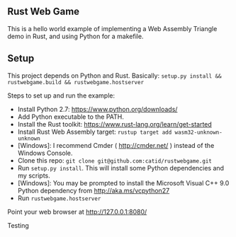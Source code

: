 ## Rust Web Game

This is a hello world example of implementing a Web Assembly Triangle demo in Rust, and using Python for a makefile.

## Setup

This project depends on Python and Rust.  Basically: `setup.py install && rustwebgame.build && rustwebgame.hostserver`

Steps to set up and run the example:

* Install Python 2.7: https://www.python.org/downloads/
* Add Python executable to the PATH.
* Install the Rust toolkit: https://www.rust-lang.org/learn/get-started
* Install Rust Web Assembly target: `rustup target add wasm32-unknown-unknown`
* [Windows]: I recommend Cmder ( http://cmder.net/ ) instead of the Windows Console.
* Clone this repo: `git clone git@github.com:catid/rustwebgame.git`
* Run `setup.py install`.  This will install some Python dependencies and my scripts.
* [Windows]: You may be prompted to install the Microsoft Visual C++ 9.0 Python dependency from http://aka.ms/vcpython27
* Run `rustwebgame.hostserver`

Point your web browser at http://127.0.0.1:8080/

Testing